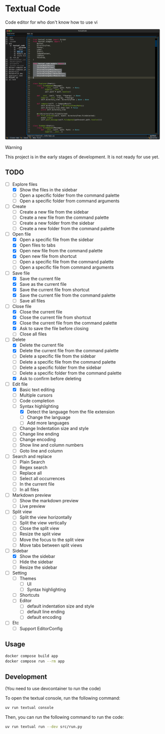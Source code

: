 Textual Code
============

Code editor for who don't know how to use vi

![Screenshot](docs/preview.svg)

> [!WARNING]  
> This project is in the early stages of development.
> It is not ready for use yet.

## TODO

- [ ] Explore files
    - [x] Show the files in the sidebar
    - [ ] Open a specific folder from the command palette
    - [ ] Open a specific folder from command arguments
- [ ] Create
    - [ ] Create a new file from the sidebar
    - [ ] Create a new file from the command palette
    - [ ] Create a new folder from the sidebar
    - [ ] Create a new folder from the command palette
- [ ] Open file
    - [x] Open a specific file from the sidebar
    - [x] Open files to tabs
    - [x] Open new file from the command palette
    - [x] Open new file from shortcut
    - [ ] Open a specific file from the command palette
    - [ ] Open a specific file from command arguments
- [ ] Save file
    - [x] Save the current file
    - [x] Save as the current file
    - [x] Save the current file from shortcut
    - [x] Save the current file from the command palette
    - [ ] Save all files
- [ ] Close file
    - [x] Close the current file
    - [x] Close the current file from shortcut
    - [x] Close the current file from the command palette
    - [x] Ask to save the file before closing
    - [ ] Close all files
- [ ] Delete
    - [x] Delete the current file
    - [x] Delete the current file from the command palette
    - [ ] Delete a specific file from the sidebar
    - [ ] Delete a specific file from the command palette
    - [ ] Delete a specific folder from the sidebar
    - [ ] Delete a specific folder from the command palette
    - [x] Ask to confirm before deleting
- [ ] Edit file
    - [x] Basic text editing
    - [ ] Multiple cursors
    - [ ] Code completion
    - [ ] Syntax highlighting
        - [x] Detect the language from the file extension
        - [ ] Change the language
        - [ ] Add more languages
    - [ ] Change Indentation size and style
    - [ ] Change line ending
    - [ ] Change encoding
    - [ ] Show line and column numbers
    - [ ] Goto line and column 
- [ ] Search and replace
    - [ ] Plain Search
    - [ ] Regex search
    - [ ] Replace all
    - [ ] Select all occurrences
    - [ ] In the current file
    - [ ] In all files
- [ ] Markdown preview
    - [ ] Show the markdown preview
    - [ ] Live preview
- [ ] Split view
    - [ ] Split the view horizontally
    - [ ] Split the view vertically
    - [ ] Close the split view
    - [ ] Resize the split view
    - [ ] Move the focus to the split view
    - [ ] Move tabs between split views
- [ ] Sidebar
    - [x] Show the sidebar
    - [ ] Hide the sidebar
    - [ ] Resize the sidebar
- [ ] Setting
    - [ ] Themes
        - [ ] UI
        - [ ] Syntax highlighting
    - [ ] Shortcuts
    - [ ] Editor
        - [ ] default indentation size and style
        - [ ] default line ending
        - [ ] default encoding
- [ ] Etc
    - [ ] Support EditorConfig

## Usage

```bash
docker compose build app
docker compose run --rm app
```

## Development

(You need to use devcontainer to run the code)

To open the textual console, run the following command:

```bash
uv run textual console
```

Then, you can run the following command to run the code:

```bash
uv run textual run --dev src/run.py
```